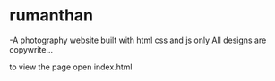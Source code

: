# rumanthan
  -A photography website built with html css and js only
All designs are copywrite...

to view the page open index.html

